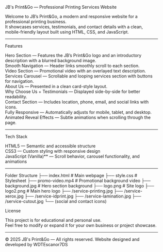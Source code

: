 JB's Print&Go — Professional Printing Services Website

Welcome to JB’s Print&Go, a modern and responsive website for a professional printing business.  
It showcases services, testimonials, and contact details with a clean, mobile-friendly layout built using HTML, CSS, and JavaScript.

---

Features

Hero Section — Features the JB’s Print&Go logo and an introductory description with a blurred background image.  
Smooth Navigation — Header links smoothly scroll to each section.  
Video Section — Promotional video with an overlayed text description.  
Services Carousel — Scrollable and looping services section with buttons for navigation.  
About Us — Presented in a clean card-style layout.  
Why Choose Us + Testimonials — Displayed side-by-side for better readability.  
Contact Section — Includes location, phone, email, and social links with icons.  
Fully Responsive — Automatically adjusts for mobile, tablet, and desktop.  
Animated Reveal Effects — Subtle animations when scrolling through the page.

---

Tech Stack

HTML5 — Semantic and accessible structure  
CSS3 — Custom styling with responsive design  
JavaScript (Vanilla)** — Scroll behavior, carousel functionality, and animations  

---

Folder Structure
├── index.html # Main webpage
├── style.css # Stylesheet
├── promo-video.mp4 # Promotional background video
├── background.jpg # Hero section background
├── logo.png # Site logo
├── logo2.png # Main hero logo
├── /service-printing.jpg
├── /service-xerox.jpg
├── /service-idprint.jpg
├── /service-lamination.jpg
├── /service-cutout.jpg
└── (social and contact icons)

License

This project is for educational and personal use.  
Feel free to modify or expand it for your own business or project showcase.

---

© 2025 JB's Print&Go — All rights reserved. 
Website designed and developed by WDTEscanor7DS

